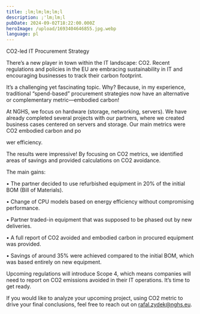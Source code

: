 ```yaml
---
title: ;lm;lm;lm;lm;l
description: ;'lm;lm;l
pubDate: 2024-09-02T18:22:00.000Z
heroImage: /upload/1693404646855.jpg.webp
language: pl
---
```

CO2-led IT Procurement Strategy

There’s a new player in town within the IT landscape: CO2. Recent regulations and policies in the EU are embracing sustainability in IT and encouraging businesses to track their carbon footprint.

It’s a challenging yet fascinating topic. Why? Because, in my experience, traditional “spend-based” procurement strategies now have an alternative or complementary metric—embodied carbon!

At NGHS, we focus on hardware (storage, networking, servers). We have already completed several projects with our partners, where we created business cases centered on servers and storage. Our main metrics were CO2 embodied carbon and po

wer efficiency.

The results were impressive! By focusing on CO2 metrics, we identified areas of savings and provided calculations on CO2 avoidance. 

The main gains:

•	The partner decided to use refurbished equipment in 20% of the initial BOM (Bill of Materials).

•	Change of CPU models based on energy efficiency without compromising performance.

•	Partner traded-in equipment that was supposed to be phased out by new deliveries.

•	A full report of CO2 avoided and embodied carbon in procured equipment was provided.

•	Savings of around 35% were achieved compared to the initial BOM, which was based entirely on new equipment.

Upcoming regulations will introduce Scope 4, which means companies will need to report on CO2 emissions avoided in their IT operations. It’s time to get ready.

If you would like to analyze your upcoming project, using CO2 metric to drive your final conclusions, feel free to reach out on rafal.zydek@nghs.eu.
